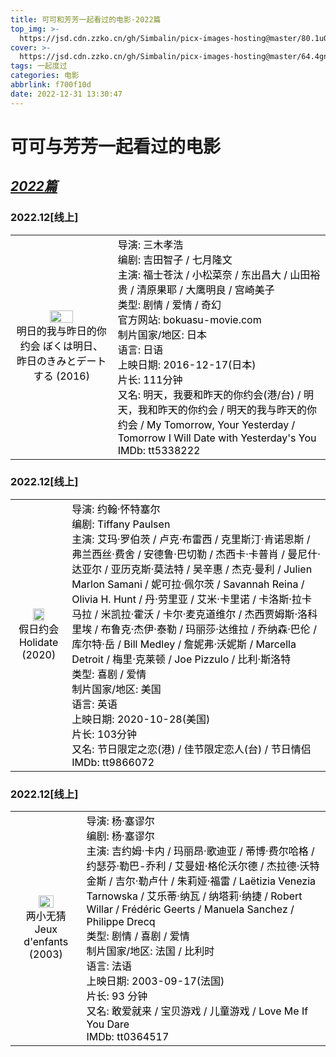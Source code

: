 ```yaml
---
title: 可可和芳芳一起看过的电影·2022篇
top_img: >-
  https://jsd.cdn.zzko.cn/gh/Simbalin/picx-images-hosting@master/80.1u08xy6xk6kg.jpg
cover: >-
  https://jsd.cdn.zzko.cn/gh/Simbalin/picx-images-hosting@master/64.4gnoz3h63060.jpg
tags: 一起度过
categories: 电影
abbrlink: f700f10d
date: 2022-12-31 13:30:47
---
```

<meta name="referrer" content="no-referrer"/>

# 可可与芳芳一起看过的电影

## *<u>2022篇</u>*

### 2022.12[线上]

<table rules="none" align="center">
    <tr>
        <td>
            <center>
                <img src="https://jsd.cdn.zzko.cn/gh/Simbalin/picx-images-hosting@master/20230905/4.6kiz9ts80sw.jpg"width="50%" />
                <br/>
                <font color="000000">明日的我与昨日的你约会 ぼくは明日、昨日のきみとデートする (2016)</font>
            </center>
        </td>
        <td>
            <font color="000000">
                导演: 三木孝浩
                 <br>
编剧: 吉田智子 / 七月隆文
                <br>
主演: 福士苍汰 / 小松菜奈 / 东出昌大 / 山田裕贵 / 清原果耶 / 大鹰明良 / 宫崎美子
                <br>
类型: 剧情 / 爱情 / 奇幻
                <br>
官方网站: bokuasu-movie.com
                <br>
制片国家/地区: 日本
                <br>
语言: 日语
                <br>
上映日期: 2016-12-17(日本)
                <br>
片长: 111分钟
                <br>
又名: 明天，我要和昨天的你约会(港/台) / 明天，我和昨天的你约会 / 明天的我与昨天的你约会 / My Tomorrow, Your Yesterday / Tomorrow I Will Date with Yesterday's You
                <br>
IMDb: tt5338222
            </font>
            <center>        
        </td>
    </tr>
</table>

### 2022.12[线上]

<table rules="none" align="center">
    <tr>
        <td>
            <center>
                <img src="https://jsd.cdn.zzko.cn/gh/Simbalin/picx-images-hosting@master/20230905/5.2xk1d8lcxhc0.jpg"width="50%" />
                <br/>
                <font color="000000">假日约会 Holidate (2020)</font>
            </center>
        </td>
        <td>
            <font color="000000">
导演: 约翰·怀特塞尔
                <br>
编剧: Tiffany Paulsen
                <br>
主演: 艾玛·罗伯茨 / 卢克·布雷西 / 克里斯汀·肯诺恩斯 / 弗兰西丝·费舍 / 安德鲁·巴切勒 / 杰西卡·卡普肖 / 曼尼什·达亚尔 / 亚历克斯·莫法特 / 吴辛惠 / 杰克·曼利 / Julien Marlon Samani / 妮可拉·佩尔茨 / Savannah Reina / Olivia H. Hunt / 丹·劳里亚 / 艾米·卡里诺 / 卡洛斯·拉卡马拉 / 米凯拉·霍沃 / 卡尔·麦克道维尔 / 杰西贾姆斯·洛科里埃 / 布鲁克·杰伊·泰勒 / 玛丽莎·达维拉 / 乔纳森·巴伦 / 库尔特·岳 / Bill Medley / 詹妮弗·沃妮斯 / Marcella Detroit / 梅里·克莱顿 / Joe Pizzulo / 比利·斯洛特
                <br>
类型: 喜剧 / 爱情
                <br>
制片国家/地区: 美国
                <br>
语言: 英语
                <br>
上映日期: 2020-10-28(美国)
                <br>
片长: 103分钟
                <br>
又名: 节日限定之恋(港) / 佳节限定恋人(台) / 节日情侣
                <br>
IMDb: tt9866072
            </font>
            <center>        
        </td>
    </tr>
</table>

### 2022.12[线上]

<table rules="none" align="center">
    <tr>
        <td>
            <center>
                <img src="https://jsd.cdn.zzko.cn/gh/Simbalin/picx-images-hosting@master/20230905/6.vc7tjhub9c0.jpg"width="50%" />
                <br/>
                <font color="000000">两小无猜 Jeux d'enfants (2003)</font>
            </center>
        </td>
        <td>
            <font color="000000">
                导演: 杨·塞谬尔
                <br>
编剧: 杨·塞谬尔
                <br>
主演: 吉约姆·卡内 / 玛丽昂·歌迪亚 / 蒂博·费尔哈格 / 约瑟芬·勒巴-乔利 / 艾曼妞·格伦沃尔德 / 杰拉德·沃特金斯 / 吉尔·勒卢什 / 朱莉娅·福雷 / Laëtizia Venezia Tarnowska / 艾乐蒂·纳瓦 / 纳塔莉·纳捷 / Robert Willar / Frédéric Geerts / Manuela Sanchez / Philippe Drecq
                <br>
类型: 剧情 / 喜剧 / 爱情
                <br>
制片国家/地区: 法国 / 比利时
                <br>
语言: 法语
                <br>
上映日期: 2003-09-17(法国)
                <br>
片长: 93 分钟
                <br>
又名: 敢爱就来 / 宝贝游戏 / 儿童游戏 / Love Me If You Dare
                <br>
IMDb: tt0364517
            </font>
            <center>        
        </td>
    </tr>
</table>
